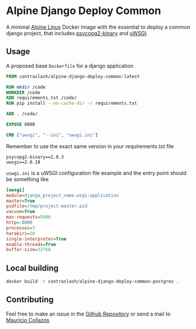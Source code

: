 # Alpine Django Deploy Common

A minimal [Alpine Linux](https://alpinelinux.org/) Docker Image with the essential to deploy a common django project, that includes
[psycopg2-binary](https://pypi.org/project/psycopg2-binary/) and [uWSGI](https://pypi.org/project/uWSGI/).

## Usage

A proposed base `Dockerfile` for a django application

```dockerfile
FROM contraslash/alpine-django-deploy-common:latest

RUN mkdir /code
WORKDIR /code
ADD requirements.txt /code/
RUN pip install --no-cache-dir -r requirements.txt

ADD . /code/

EXPOSE 8000

CMD ["uwsgi", "--ini", "uwsgi.ini"]

```

Remember to use the exact same version in your requirements.txt file

```text
psycopg2-binary==2.8.3
uwsgi==2.0.18 
```

`uswgi.ini` is a uWSGI configuration file example and the entry point should be something like

```ini
[uwsgi]
module=django_project_name.wsgi:application
master=True
pidfile=/tmp/project-master.pid
vacuum=True
max-requests=5000
http=:8000
processes=3
harakiri=20
single-interpreter=True
enable-threads=True
buffer-size=32768
```

## Local building

```bash
docker build -t contraslash/alpine-django-deploy-common-postgres .
```

## Contributing

Feel free to make an issue in the [Github Repository](https://github.com/contraslash/docker-images)
or send a mail to [Mauricio Collazos](mailto:ma0@contraslash.com)
